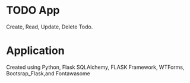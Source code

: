 # TODO App
 Create, Read, Update, Delete Todo.

# Application
 Created using Python, Flask SQLAlchemy, FLASK Framework, WTForms, Bootsrap_Flask,and Fontawasome